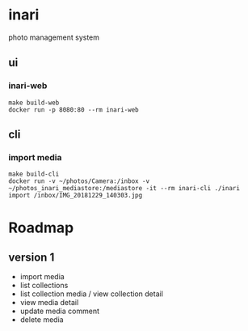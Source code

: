 # inari

photo management system

## ui

### inari-web

```
make build-web
docker run -p 8080:80 --rm inari-web
```

## cli

### import media

```
make build-cli
docker run -v ~/photos/Camera:/inbox -v ~/photos_inari_mediastore:/mediastore -it --rm inari-cli ./inari import /inbox/IMG_20181229_140303.jpg
```

# Roadmap

## version 1

- import media
- list collections
- list collection media / view collection detail
- view media detail
- update media comment
- delete media
